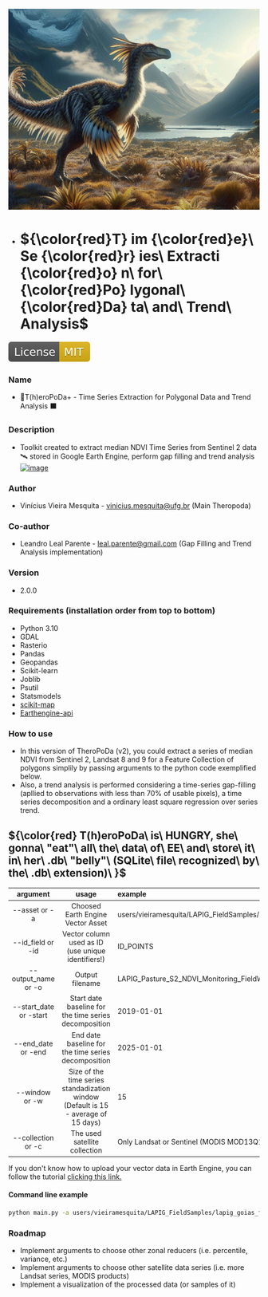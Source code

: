 ![Vinícius Mesquita / DALEE - theropod, jurassic landscape, digital art, hight quality](Logo.jpg)

- ${\color{red}T} im {\color{red}e}\ Se {\color{red}r} ies\ Extracti {\color{red}o} n\ for\ {\color{red}Po} lygonal\ {\color{red}Da} ta\ and\ Trend\ Analysis\$ 
  ===========
[![GitLab license](./docs/mit.svg)](./LICENSE)

### Name
- 🦖T(h)eroPoDa+ - Time Series Extraction for Polygonal Data and Trend Analysis ⬛

### Description
- Toolkit created to extract median NDVI Time Series from Sentinel 2 data 🛰 stored in Google Earth Engine, perform gap filling and trend analysis [![image](https://user-images.githubusercontent.com/13785909/209228496-9fe31adc-a7cb-47c3-b476-64d82541f139.png)](https://earthengine.google.com/)

### Author
- Vinícius Vieira Mesquita - vinicius.mesquita@ufg.br (Main Theropoda)
### Co-author
- Leandro Leal Parente - leal.parente@gmail.com (Gap Filling and Trend Analysis implementation)

### Version
- 2.0.0

### Requirements (installation order from top to bottom)
- Python 3.10
- GDAL
- Rasterio 
- Pandas
- Geopandas
- Scikit-learn
- Joblib
- Psutil
- Statsmodels 
- [scikit-map](https://github.com/openlandmap/scikit-map)
- [Earthengine-api](https://developers.google.com/earth-engine/guides/python_install)

### How to use

- In this version of TheroPoDa (v2), you could extract a series of median NDVI from Sentinel 2, Landsat 8 and 9 for a Feature Collection of polygons simplily by passing arguments to the python code exemplified below.
- Also, a trend analysis is performed considering a time-series gap-filling (apllied to observations with less than 70% of usable pixels), a time series decomposition and a ordinary least square regression over series trend.

## ${\color{red} T(h)eroPoDa\ is\ HUNGRY\, she\ gonna\ "eat"\ all\ the\ data\ of\ EE\ and\ store\ it\ in\ her\ .db\ "belly"\ (SQLite\ file\ recognized\ by\ the\ .db\ extension)\ \}$

| argument                  | usage                                                                              | example  |
|:---------------------------------:|:----------------------------------------------------------------------------------:|:---------|
| --asset or -a             | Choosed Earth Engine Vector Asset                                                  | users/vieiramesquita/LAPIG_FieldSamples/lapig_goias_fieldwork_2022_50m |
| --id_field or -id         | Vector column used as ID (use unique identifiers!)                                 | ID_POINTS |
| --output_name or -o       | Output filename                                                                    | LAPIG_Pasture_S2_NDVI_Monitoring_FieldWork |
| --start_date or -start    | Start date baseline for the time series decomposition                              | 2019-01-01 |
| --end_date or -end        | End date baseline for the time series decomposition                                | 2025-01-01 |
| --window or -w            | Size of the time series standadization window (Default is 15 - average of 15 days) | 15 |
| --collection or -c        | The used satellite collection                                                      | Only Landsat or Sentinel (MODIS MOD13Q1 will be added soon) |

If you don't know how to upload your vector data in Earth Engine, you can follow the tutorial [clicking this link.](https://developers.google.com/earth-engine/guides/table_upload)

#### Command line example
```bash
python main.py -a users/vieiramesquita/LAPIG_FieldSamples/lapig_goias_fieldwork_2022_50m -id ID_POINTS -o LAPIG_Pasture_S2_NDVI_Monitoring_FieldWork -c Sentinel -start 2019-01-01 -end 2025-01-01 -w 15
```
### Roadmap

- Implement arguments to choose other zonal reducers (i.e. percentile, variance, etc.)
- Implement arguments to choose other satellite data series (i.e. more Landsat series, MODIS products)
- Implement a visualization of the processed data (or samples of it)
